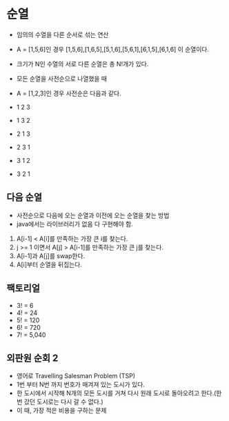 # 순열

- 임의의 수열을 다른 순서로 섞는 연산
- A = [1,5,6]인 경우 [1,5,6],[1,6,5],[5,1,6],[5,6,1],[6,1,5],[6,1,6] 이 순열이다.


- 크기가 N인 수열의 서로 다른 순열은 총 N!개가 있다.
- 모든 순열을 사전순으로 나열했을 때
- A = [1,2,3]인 경우 사전순은 다음과 같다.
- 1 2 3 
- 1 3 2
- 2 1 3
- 2 3 1
- 3 1 2
- 3 2 1 

## 다음 순열

- 사전순으로 다음에 오는 순열과 이전에 오는 순열을 찾는 방법
- java에서는 라이브러리가 없음 다 구현해야 함.

1. A[i-1] < A[i]를 만족하는 가장 큰 i를 찾는다.
2. j >= 1 이면서 A[j] > A[i-1]를 만족하는 가장 큰 j를 찾는다.
3. A[i-1]과 A[j]를 swap한다.
4. A[i]부터 순열을 뒤집는다.


## 팩토리얼

- 3! = 6
- 4! = 24
- 5! = 120
- 6! = 720
- 7! = 5,040

## 외판원 순회 2

- 영어로 Travelling Salesman Problem (TSP)
- 1번 부터 N번 까지 번호가 매겨져 있는 도시가 있다.
- 한 도시에서 시작해 N개의 모든 도시를 거쳐 다시 원래 도시로 돌아오려고 한다.(한 번 갔던 도시로는 다시 갈 수 없다.)
- 이 때, 가장 적은 비용을 구하는 문제

